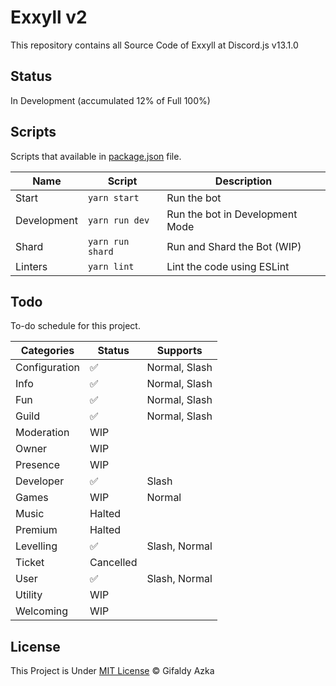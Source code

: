# Exxyll v2

This repository contains all Source Code of Exxyll at Discord.js v13.1.0

## Status

In Development (accumulated 12% of Full 100%)

## Scripts

Scripts that available in [package.json](package.json) file.

| Name        | Script           | Description                     |
| ----------- | ---------------- | ------------------------------- |
| Start       | `yarn start`     | Run the bot                     |
| Development | `yarn run dev`   | Run the bot in Development Mode |
| Shard       | `yarn run shard` | Run and Shard the Bot (WIP)     |
| Linters     | `yarn lint`      | Lint the code using ESLint      |

## Todo

To-do schedule for this project.

| Categories    | Status             | Supports      |
| ------------- | ------------------ | ------------- |
| Configuration | :white_check_mark: | Normal, Slash |
| Info          | :white_check_mark: | Normal, Slash |
| Fun           | :white_check_mark: | Normal, Slash |
| Guild         | :white_check_mark: | Normal, Slash |
| Moderation    | WIP                |               |
| Owner         | WIP                |               |
| Presence      | WIP                |               |
| Developer     | :white_check_mark: | Slash         |
| Games         | WIP                | Normal        |
| Music         | Halted             |               |
| Premium       | Halted             |               |
| Levelling     | :white_check_mark: | Slash, Normal |
| Ticket        | Cancelled          |               |
| User          | :white_check_mark: | Slash, Normal |
| Utility       | WIP                |               |
| Welcoming     | WIP                |               |

## License

This Project is Under [MIT License](https://github.com/gifaldyazkaa/exxyll-rewrite-v13/blob/master/LICENSE) &copy; Gifaldy Azka
